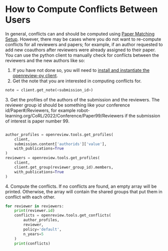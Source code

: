 # How to Compute Conflicts Between Users

In general, conflicts can and should be computed using [Paper Matching Setup](how-to-do-automatic-assignments/how-to-setup-paper-matching-by-calculating-affinity-scores-and-conflicts.md). However, there may be cases where you do not want to re-compute conflicts for all reviewers and papers; for example, if an author requested to add new coauthors after reviewers were already assigned to their paper. You can use the python client to manually check for conflicts between the reviewers and the new authors like so:&#x20;

1. If you have not done so, you will need to [install and instantiate the openreview-py client](../../getting-started/using-the-api/installing-and-instantiating-the-python-client.md).&#x20;
2. Get the note that you are interested in computing conflicts for.&#x20;

```python
note = client.get_note(<submission_id>)
```

3\. Get the profiles of the authors of the submission and the reviewers. The reviewer group id should be something like your conference id/Paper#/Reviewers, for example robot-learning.org/CoRL/2022/Conference/Paper99/Reviewers if the submission of interest is paper number 99.

```python

author_profiles = openreview.tools.get_profiles(
    client, 
    submission.content['authorids']['value'],
    with_publications=True
)
reviewers = openreview.tools.get_profiles(
    client,
    client.get_group(reviewer_group_id).members,
    with_publications=True
)
```

4\. Compute the conflicts. If no conflicts are found, an empty array will be printed. Otherwise, the array will contain the shared groups that put them in conflict with each other.&#x20;

```python
for reviewer in reviewers:
    print(reviewer.id)
    conflicts = openreview.tools.get_conflicts(
        author_profiles,
        reviewer,
        policy='default',
        n_years=5
    )
    print(conflicts)
```
